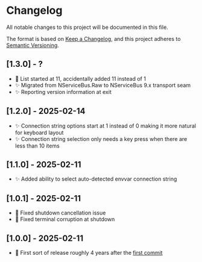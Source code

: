 # Changelog

All notable changes to this project will be documented in this file.

The format is based on [Keep a Changelog](https://keepachangelog.com/en/1.0.0/),
and this project adheres to [Semantic Versioning](https://semver.org/spec/v2.0.0.html).

## [1.3.0] - ?

- 🐛 List started at 11, accidentally added 11 instead of 1
- ✨ Migrated from NServiceBus.Raw to NServiceBus 9.x transport seam
- ✨ Reporting version information at exit

## [1.2.0] - 2025-02-14

- ✨ Connection string options start at 1 instead of 0 making it more natural for keyboard layout
- ✨ Connection string selection only needs a key press when there are less than 10 items 

## [1.1.0] - 2025-02-11

- ✨ Added ability to select auto-detected envvar connection string

## [1.0.1] - 2025-02-11

- 🐛 Fixed shutdown cancellation issue
- 🐛 Fixed terminal corruption at shutdown

## [1.0.0] - 2025-02-11

- 🥳 First sort of release roughly 4 years after the [first commit](https://github.com/ramonsmits/FakeMessageGen/commit/8c1bd0d689106962ebaefcb77b6ebbde7fea9eb5)
